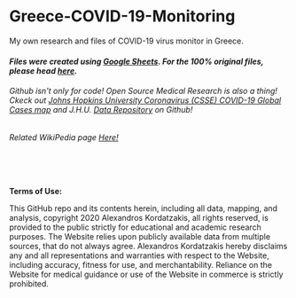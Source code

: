 # Greece-COVID-19-Monitoring
My own research and files of COVID-19 virus monitor in Greece.

#### *Files were created using [Google Sheets](https://www.google.com/sheets/about/). For the 100% original files, please head [here](https://drive.google.com/open?id=1tJ65YXVo2nHp1yDqp876WThPf9E1f_JR).*


###### Github isn't only for code! Open Source Medical Research is also a thing! Ckeck out [Johns Hopkins University Coronavirus (CSSE) COVID-19 Global Cases map](https://gisanddata.maps.arcgis.com/apps/opsdashboard/index.html#/bda7594740fd40299423467b48e9ecf6) and J.H.U. [Data Repository](https://github.com/CSSEGISandData/COVID-19) on Github! 

###### Related WikiPedia page [Here!](https://en.wikipedia.org/wiki/2020_coronavirus_pandemic_in_Greece)

<br>
<br>

**Terms of Use:**

This GitHub repo and its contents herein, including all data, mapping, and analysis, copyright 2020 Alexandros Kordatzakis, all rights reserved, is provided to the public strictly for educational and academic research purposes. The Website relies upon publicly available data from multiple sources, that do not always agree. Alexandros Kordatzakis hereby disclaims any and all representations and warranties with respect to the Website, including accuracy, fitness for use, and merchantability. Reliance on the Website for medical guidance or use of the Website in commerce is strictly prohibited.
